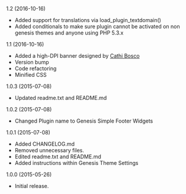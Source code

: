 1.2 (2016-10-16)
- Added support for translations via load_plugin_textdomain()
- Added conditionals to make sure plugin cannot be activated on
  non genesis themes and anyone using PHP 5.3.x


1.1 (2016-10-16)
- Added a high-DPI banner designed by [Cathi Bosco](http://www.canddstudios.com/)
- Version bump
- Code refactoring
- Minified CSS

1.0.3 (2015-07-08)
- Updated readme.txt and README.md

1.0.2 (2015-07-08)
- Changed Plugin name to Genesis Simple Footer Widgets
 
1.0.1 (2015-07-08)
- Added CHANGELOG.md
- Removed unnecessary files.
- Edited readme.txt and README.md
- Added instructions within Genesis Theme Settings 

1.0.0 (2015-05-26)
- Initial release.
